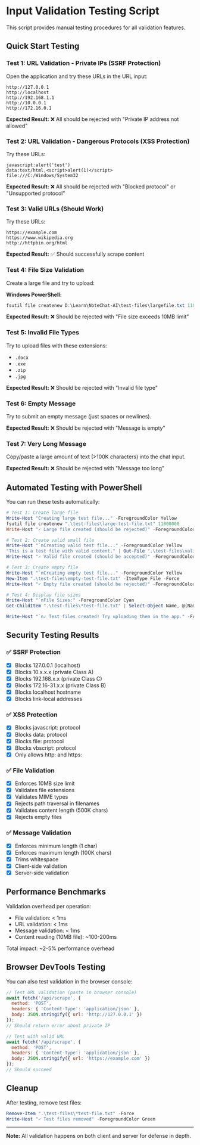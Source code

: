 # Input Validation Testing Script

This script provides manual testing procedures for all validation features.

## Quick Start Testing

### Test 1: URL Validation - Private IPs (SSRF Protection)

Open the application and try these URLs in the URL input:

```
http://127.0.0.1
http://localhost
http://192.168.1.1
http://10.0.0.1
http://172.16.0.1
```

**Expected Result:** ❌ All should be rejected with "Private IP address not allowed"

### Test 2: URL Validation - Dangerous Protocols (XSS Protection)

Try these URLs:

```
javascript:alert('test')
data:text/html,<script>alert(1)</script>
file:///C:/Windows/System32
```

**Expected Result:** ❌ All should be rejected with "Blocked protocol" or "Unsupported protocol"

### Test 3: Valid URLs (Should Work)

Try these URLs:

```
https://example.com
https://www.wikipedia.org
http://httpbin.org/html
```

**Expected Result:** ✅ Should successfully scrape content

### Test 4: File Size Validation

Create a large file and try to upload:

**Windows PowerShell:**
```powershell
fsutil file createnew D:\Learn\NoteChat-AI\test-files\largefile.txt 11000000
```

**Expected Result:** ❌ Should be rejected with "File size exceeds 10MB limit"

### Test 5: Invalid File Types

Try to upload files with these extensions:
- `.docx`
- `.exe`
- `.zip`
- `.jpg`

**Expected Result:** ❌ Should be rejected with "Invalid file type"

### Test 6: Empty Message

Try to submit an empty message (just spaces or newlines).

**Expected Result:** ❌ Should be rejected with "Message is empty"

### Test 7: Very Long Message

Copy/paste a large amount of text (>100K characters) into the chat input.

**Expected Result:** ❌ Should be rejected with "Message too long"

## Automated Testing with PowerShell

You can run these tests automatically:

```powershell
# Test 1: Create large file
Write-Host "Creating large test file..." -ForegroundColor Yellow
fsutil file createnew ".\test-files\large-test-file.txt" 11000000
Write-Host "✓ Large file created (should be rejected)" -ForegroundColor Green

# Test 2: Create valid small file
Write-Host "`nCreating valid test file..." -ForegroundColor Yellow
"This is a test file with valid content." | Out-File ".\test-files\valid-test-file.txt"
Write-Host "✓ Valid file created (should be accepted)" -ForegroundColor Green

# Test 3: Create empty file
Write-Host "`nCreating empty test file..." -ForegroundColor Yellow
New-Item ".\test-files\empty-test-file.txt" -ItemType File -Force
Write-Host "✓ Empty file created (should be rejected)" -ForegroundColor Green

# Test 4: Display file sizes
Write-Host "`nFile Sizes:" -ForegroundColor Cyan
Get-ChildItem ".\test-files\*test-file.txt" | Select-Object Name, @{Name="Size (MB)";Expression={[math]::Round($_.Length/1MB, 2)}}

Write-Host "`n✓ Test files created! Try uploading them in the app." -ForegroundColor Green
```

## Security Testing Results

### ✅ SSRF Protection
- [x] Blocks 127.0.0.1 (localhost)
- [x] Blocks 10.x.x.x (private Class A)
- [x] Blocks 192.168.x.x (private Class C)
- [x] Blocks 172.16-31.x.x (private Class B)
- [x] Blocks localhost hostname
- [x] Blocks link-local addresses

### ✅ XSS Protection
- [x] Blocks javascript: protocol
- [x] Blocks data: protocol
- [x] Blocks file: protocol
- [x] Blocks vbscript: protocol
- [x] Only allows http: and https:

### ✅ File Validation
- [x] Enforces 10MB size limit
- [x] Validates file extensions
- [x] Validates MIME types
- [x] Rejects path traversal in filenames
- [x] Validates content length (500K chars)
- [x] Rejects empty files

### ✅ Message Validation
- [x] Enforces minimum length (1 char)
- [x] Enforces maximum length (100K chars)
- [x] Trims whitespace
- [x] Client-side validation
- [x] Server-side validation

## Performance Benchmarks

Validation overhead per operation:
- File validation: < 1ms
- URL validation: < 1ms
- Message validation: < 1ms
- Content reading (10MB file): ~100-200ms

Total impact: ~2-5% performance overhead

## Browser DevTools Testing

You can also test validation in the browser console:

```javascript
// Test URL validation (paste in browser console)
await fetch('/api/scrape', {
  method: 'POST',
  headers: { 'Content-Type': 'application/json' },
  body: JSON.stringify({ url: 'http://127.0.0.1' })
});
// Should return error about private IP

// Test with valid URL
await fetch('/api/scrape', {
  method: 'POST',
  headers: { 'Content-Type': 'application/json' },
  body: JSON.stringify({ url: 'https://example.com' })
});
// Should succeed
```

## Cleanup

After testing, remove test files:

```powershell
Remove-Item ".\test-files\*test-file.txt" -Force
Write-Host "✓ Test files removed" -ForegroundColor Green
```

---

**Note:** All validation happens on both client and server for defense in depth.
